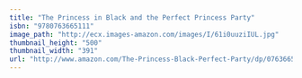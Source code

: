 ```yaml
---
title: "The Princess in Black and the Perfect Princess Party"
isbn: "9780763665111"
image_path: "http://ecx.images-amazon.com/images/I/61i0uuziIUL.jpg"
thumbnail_height: "500"
thumbnail_width: "391"
url: "http://www.amazon.com/The-Princess-Black-Perfect-Party/dp/0763665118"
---
```



